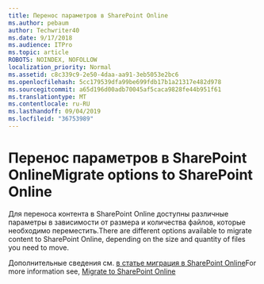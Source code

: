 ```yaml
---
title: Перенос параметров в SharePoint Online
ms.author: pebaum
author: Techwriter40
ms.date: 9/17/2018
ms.audience: ITPro
ms.topic: article
ROBOTS: NOINDEX, NOFOLLOW
localization_priority: Normal
ms.assetid: c8c339c9-2e50-4daa-aa91-3eb5053e2bc6
ms.openlocfilehash: 5cc179539dfa99be699fdb17b1a21317e482d978
ms.sourcegitcommit: a65d196d00adb70045af5caca9828fe44b951f61
ms.translationtype: MT
ms.contentlocale: ru-RU
ms.lasthandoff: 09/04/2019
ms.locfileid: "36753989"
---
```

# <a name="migrate-options-to-sharepoint-online"></a><span data-ttu-id="f7627-102">Перенос параметров в SharePoint Online</span><span class="sxs-lookup"><span data-stu-id="f7627-102">Migrate options to SharePoint Online</span></span>

<span data-ttu-id="f7627-103">Для переноса контента в SharePoint Online доступны различные параметры в зависимости от размера и количества файлов, которые необходимо переместить.</span><span class="sxs-lookup"><span data-stu-id="f7627-103">There are different options available to migrate content to SharePoint Online, depending on the size and quantity of files you need to move.</span></span>
  
<span data-ttu-id="f7627-104">Дополнительные сведения см. [в статье миграция в SharePoint Online](https://go.microsoft.com/fwlink/?linkid-2022029)</span><span class="sxs-lookup"><span data-stu-id="f7627-104">For more information see, [Migrate to SharePoint Online](https://go.microsoft.com/fwlink/?linkid-2022029)</span></span>
  

